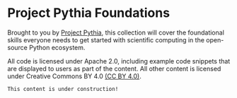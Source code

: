 # Project Pythia Foundations

Brought to you by [Project Pythia](https://projectpythia.org), this collection will cover the foundational skills everyone needs to get started with scientific computing in the open-source Python ecosystem.

All code is licensed under Apache 2.0, including example code snippets that are displayed to users as part of the content. All other content is licensed
under Creative Commons BY 4.0 [(CC BY 4.0)](https://creativecommons.org/licenses/by/4.0/).

```{note}
This content is under construction!
```
